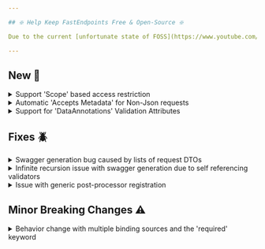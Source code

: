 ```yaml
---

## ❇️ Help Keep FastEndpoints Free & Open-Source ❇️

Due to the current [unfortunate state of FOSS](https://www.youtube.com/watch?v=H96Va36xbvo), please consider [becoming a sponsor](https://opencollective.com/fast-endpoints) and help us beat the odds to keep the project alive and free for everyone.

---
```


<!-- <details><summary>title text</summary></details> -->

## New 🎉

<details><summary>Support 'Scope' based access restriction</summary>

Your can now restrict access based on [Scopes](https://oauth.net/2/scope) in tokens (e.g., from OAuth2/OpenID Connect IDPs). Simply specify required scopes using the newly added **Scopes()** method:

```cs
public override void Configure()
{
    Get("/item");
    Scopes("item:read", "item:write");
}
```

This allows access if the user's **"scope"** claim includes ANY of the listed values. To require ALL scopes, use **ScopesAll()** instead.

By default, scopes are read from the **"scope"** claim, which can be changed like so:

```cs
app.UseFastEndpoints(c => c.Security.ScopeClaimType = "scp")
```

If scope values aren't space-separated, customize parsing like so:

```cs
app.UseFastEndpoints(c => c.Security.ScopeParser = input =>
{
    //extract scope values and return a collection of strings
})
```

</details>

<details><summary>Automatic 'Accepts Metadata' for Non-Json requests</summary>

In the past, if an endpoint defines a request DTO type, an accepts-metadata of `application/json` would be automatically added to the endpoint, which would require the user to [clear that default metadata](https://fast-endpoints.com/docs/swagger-support#clearing-only-accepts-metadata) if all the properties of the DTO is bound from non-json binding sources such as route/query/header etc.

Now, if the user annotates all the properties of a DTO with the respective non-json binding sources such as the following:

```cs
sealed class GetAccountStatementRequest
{
    [RouteParam]
    public int UserId { get; set; }
    
    [QueryParam]
    public DateTime DateFrom { get; set; }

    [QueryParam]
    public DateTime DateTo { get; set; }
}
```

It is no longer necessary for the user to manually clear the default accepts-metadata as the presence of non-json binding source attributes on each of the DTO properties allows us to correctly detect that there's not going to be any JSON body present in the incoming request.

</details>

<details><summary>Support for 'DataAnnotations' Validation Attributes</summary>

You can now annotate request DTO properties with `DataAnnotations` attributes such as `[Required], [StringLength(...)]` etc., instead of writing a `FluentValidations` validator for quick-n-dirty input validation. Do note however, only one of the strategies can be used for a single endpoint. I.e. if a request DTO has annotations as well as a fluent validator, only the fluent validator will be run and the annotations will be ignored. Mixing strategies is not allowed in order to prevent confusion for the reader. To enable `DataAnnotations` support, do the following:

```cs
app.UseFastEndpoints(c => c.Validation.EnableDataAnnotationsSupport = true)
```

</details>

<!-- ## Improvements 🚀 -->

## Fixes 🪲

<details><summary>Swagger generation bug caused by lists of request DTOs</summary>

A new feature introduced in `v6.1` caused swagger generation to fail if the request DTO type of the endpoint is a `List<T>`, which has been corrected.

</details>

<details><summary>Infinite recursion issue with swagger generation due to self referencing validators</summary>

If a request uses a self referencing validator for nested properties, a stack overflow was happening due to infinite recursion.

</details>

<details><summary>Issue with generic post-processor registration</summary>

Generic post-processors were not being correctly registered due to an oversight, which has been corrected with this release.

</details>

## Minor Breaking Changes ⚠️

<details><summary>Behavior change with multiple binding sources and the 'required' keyword</summary>

If a request DTO has required properties like so:

```cs
{
    public required string UserId { get; set; } //to be bound from route param
    public required string Name { get; set; } //to be bound from json body
}
```

The previous advice was to simply decorate the `UserId` property with a `[JsonIgnore]` attribute so that the serializer will ignore the `required` keyword and won't complain due to missing data for that property in the incoming JSON body.

Even though the `[JsonIgnore]` attribute seemed logical for this purpose at the time, we've come to realize it has the potential to cause problems elsewhere.

So, if you are using the `required` keyword on DTO properties that are to be bound from a non-json binding source such as route/query params, form fields, headers, claims, etc. and would like to keep on using the `required` keyword (even though it doesn't really make much sense in the context of request DTOs in most cases), you should remove the `[JsonIgnore]` property and annotate the binding related attribute that actually specifies what binding source should be used for that property, such as `[RouteParam]`, `[QueryParam]`, `[FormField]`, `[FromClaim]`, `[FromHeader]`, etc.

The request DTO now needs to look like the following:

```cs
sealed class MyRequest
{
    [RouteParam]
    public required string UserId { get; set; }

    public required string Name { get; set; }
}
```

</details>